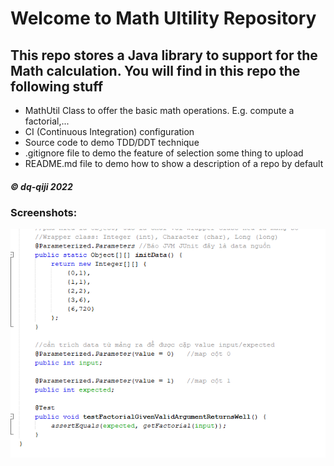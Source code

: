 # Welcome to Math Ultility Repository

## This repo stores a Java library to support for the Math calculation. You will find in this repo the following stuff

* MathUtil Class to offer the basic math operations. E.g. compute a factorial,...
* CI (Continuous Integration) configuration
* Source code to demo TDD/DDT technique
* .gitignore file to demo the feature of selection some thing to upload
* README.md file to demo how to show a description of a repo by default

##### © dq-qiji 2022

### Screenshots: 
![Source code of DDT/TDD using JUnit](https://github.com/dq-qiji/math-util/blob/main/screenshots/DDT-with-TDD-using-JUnit.png)
